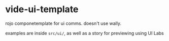 # vide-ui-template

rojo componetemplate for ui comms. doesn't use wally.

examples are inside `src/ui/`, as well as a story for previewing using UI Labs

